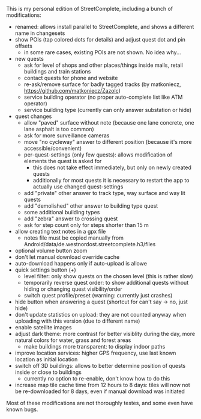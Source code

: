 This is my personal edition of StreetComplete, including a bunch of modifications:
* renamed: allows install parallel to StreetComplete, and shows a different name in changesets
* show POIs (tap colored dots for details) and adjust quest dot and pin offsets
  * in some rare cases, existing POIs are not shown. No idea why...
* new quests
  * ask for level of shops and other places/things inside malls, retail buildings and train stations
  * contact quests for phone and website
  * re-ask/remove surface for badly tagged tracks (by matkoniecz, https://github.com/matkoniecz/Zazolc)
  * service building operator (no proper auto-complete list like ATM operator)
  * service building type (currently can only answer substation or hide)
* quest changes
  * allow "paved" surface without note (because one lane concrete, one lane asphalt is too common)
  * ask for more surveillance cameras
  * move "no cycleway" answer to different position (because it's more accessible/convenient)
  * per-quest-settings (only few quests): allows modification of elements the quest is asked for
    * this does not take effect immediately, but only on newly created quests
    * additionally for most quests it is necessary to restart the app to actually use changed quest-settings
  * add "private" other answer to track type, way surface and way lit quests
  * add "demolished" other answer to building type quest
  * some additional building types
  * add "zebra" answer to crossing quest
  * ask for step count only for steps shorter than 15 m
* allow creating text notes in a gpx file
  * notes file must be copied manually from Android/data/de.westnordost.streetcomplete.h3/files
* optional volume button zoom
* don't let manual download override cache
* auto-download happens only if auto-upload is allowe
* quick settings button (+)
  * level filter: only show quests on the chosen level (this is rather slow)
  * temporarily reverse quest order: to show additional quests without hiding or changing quest visibility/order
  * switch quest profile/preset (warning: currently just crashes)
* hide button when answering a quest (shortcut for can't say -> no, just hide)
* don't update statistics on upload: they are not counted anyway when uploading with this version (due to different name)
* enable satellite images
* adjust dark theme: more contrast for better visiblity during the day, more natural colors for water, grass and forest areas
  * make buildings more transparent: to display indoor paths
* improve location services: higher GPS frequency, use last known location as initial location
* switch off 3D buildings: allows to better determine position of quests inside or close to buildings
  * currently no option to re-enable, don't know how to do this
* increase map tile cache time from 12 hours to 8 days: tiles will now not be re-downloaded for 8 days, even if manual download was initiated

Most of these modifications are not thoroughly testes, and some even have known bugs.
